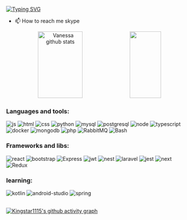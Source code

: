 [![Typing SVG](https://readme-typing-svg.herokuapp.com/?color=00BFFF&size=35&center=true&vCenter=true&width=1000&lines=👋+kingstar1115;👀+Interested+Web+development)](https://git.io/typing-svg)

- 📫 How to reach me <span title="live:.cid.dd5d6b3bfff25dd"> skype </span>

<div align="center">  
  <img width="49%" height="180px" src="https://github-readme-stats.vercel.app/api?username=kingstar1115&show_icons=true&count_private=true&hide_border=true&title_color=00BFFF&icon_color=00BFFF&text_color=c9d1d9&bg_color=0d1117" alt="Vanessa github stats" /> 
  <img width="41%" height="180px" src="https://github-readme-stats.vercel.app/api/top-langs/?username=kingstar1115&layout=compact&hide_border=true&title_color=00BFFF&text_color=FFFFFF&bg_color=0d1117" />
</div>

### Languages and tools:

  ![js](https://img.shields.io/badge/JavaScript-F7DF1E?style=for-the-badge&logo=javascript&logoColor=black)
  ![html](https://img.shields.io/badge/HTML5-E34F26?style=for-the-badge&logo=html5&logoColor=white)
  ![css](https://img.shields.io/badge/CSS3-1572B6?style=for-the-badge&logo=css3&logoColor=white)
  ![python](https://img.shields.io/badge/Python-3776AB?style=for-the-badge&logo=python&logoColor=white)
  ![mysql](https://img.shields.io/badge/MySQL-00000F?style=for-the-badge&logo=mysql&logoColor=white)
  ![postgresql](https://img.shields.io/badge/PostgreSQL-316192?style=for-the-badge&logo=postgresql&logoColor=white)
  ![node](https://img.shields.io/badge/Node.js-43853D?style=for-the-badge&logo=node.js&logoColor=white)
  ![typescript](https://img.shields.io/badge/TypeScript-007ACC?style=for-the-badge&logo=typescript&logoColor=white)
  ![docker](https://img.shields.io/badge/docker-%230db7ed.svg?style=for-the-badge&logo=docker&logoColor=white)
  ![mongodb](https://img.shields.io/badge/MongoDB-4EA94B?style=for-the-badge&logo=mongodb&logoColor=white)
  ![php](https://img.shields.io/badge/php-%23777BB4.svg?style=for-the-badge&logo=php&logoColor=white)
  ![RabbitMQ](https://img.shields.io/badge/Rabbitmq-FF6600?style=for-the-badge&logo=rabbitmq&logoColor=white)
  ![Bash](https://img.shields.io/badge/GNU%20Bash-4EAA25?style=for-the-badge&logo=GNU%20Bash&logoColor=white)


### Frameworks and libs:
 ![react](https://img.shields.io/badge/React-20232A?style=for-the-badge&logo=react&logoColor=61DAFB)
 ![bootstrap](https://img.shields.io/badge/Bootstrap-563D7C?style=for-the-badge&logo=bootstrap&logoColor=white)
 ![Express](https://img.shields.io/badge/Express.js-404D59?style=for-the-badge)
 ![jwt](https://camo.githubusercontent.com/92407fc26e09271d8137b8aaf1585b266f04046b96f1564dfe5a69f146e21301/68747470733a2f2f696d672e736869656c64732e696f2f62616467652f4a57542d3030303030303f7374796c653d666f722d7468652d6261646765266c6f676f3d4a534f4e253230776562253230746f6b656e73266c6f676f436f6c6f723d7768697465)
 ![nest](https://camo.githubusercontent.com/0dbbdfc31491dc81b7b873e69f2fceecaaa0494b73504edbbd8828f716aab6f6/68747470733a2f2f696d672e736869656c64732e696f2f62616467652f6e6573746a732d4530323334453f7374796c653d666f722d7468652d6261646765266c6f676f3d6e6573746a73266c6f676f436f6c6f723d7768697465)
 ![laravel](https://img.shields.io/badge/laravel-%23FF2D20.svg?style=for-the-badge&logo=laravel&logoColor=white)
 ![jest](https://img.shields.io/badge/Jest-323330?style=for-the-badge&logo=Jest&logoColor=white)
 ![next](https://img.shields.io/badge/Next-black?style=for-the-badge&logo=next.js&logoColor=white)
 ![Redux](https://img.shields.io/badge/redux-%23593d88.svg?style=for-the-badge&logo=redux&logoColor=white)
 
### learning:
 
  ![kotlin](https://img.shields.io/badge/Kotlin-0095D5?&style=for-the-badge&logo=kotlin&logoColor=white)
  ![android-studio](https://img.shields.io/badge/Android_Studio-3DDC84?style=for-the-badge&logo=android-studio&logoColor=white)
  ![spring](https://img.shields.io/badge/Spring-6DB33F?style=for-the-badge&logo=spring&logoColor=white)
<br> <br>

[![Kingstar1115's github activity graph](https://github-readme-activity-graph.vercel.app/graph?username=kingstar1115&bg_color=0d1117&color=00BFFF&line=b13583&point=00BF0F&area=true&hide_border=true)](https://github.com/ashutosh00710/github-readme-activity-graph) 

<!---
kingstar1115/kingstar1115 is a ✨ special ✨ repository because its `README.md` (this file) appears on your GitHub profile.
You can click the Preview link to take a look at your changes.
--->
